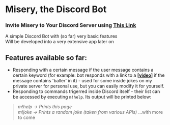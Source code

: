# Misery, the Discord Bot
### Invite Misery to Your Discord Server using <strong><a href='https://discord.com/api/oauth2/authorize?client_id=1034298739852050463&permissions=8&scope=bot%20applications.commands'>This Link</a></strong>
A simple Discord Bot with (so far) very basic features  
Will be developed into a very extensive app later on  

## Features available so far:  
- Responding with a certain message if the user message contains a certain keyword (for example: bot responds with a link to a <strong><a href='https://cdn.discordapp.com/attachments/654594751433146378/1033767835199078431/41ce545e2c093bcbf4461c459b4f4dec.mp4'>[video]</a></strong> if the message contains 'baller' in it) - used for some inside jokes on my private server for personal use, but you can easily modify it for yourself.
- Responding to commands trigerred inside Discord itself - their list can be accessed by executing `m!help`. Its output will be printed below:
>*m!help -> Prints this page  
>m!joke -> Prints a random joke (taken from various APIs)*
>...with more to come

